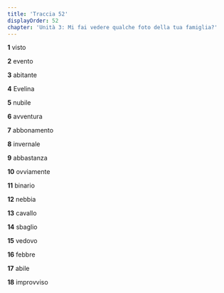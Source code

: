 ```yaml
---
title: 'Traccia 52'
displayOrder: 52
chapter: 'Unità 3: Mi fai vedere qualche foto della tua famiglia?'
---
```


**1** visto

**2** evento

**3** abitante

**4** Evelina

**5** nubile

**6** avventura

**7** abbonamento

**8** invernale

**9** abbastanza

**10** ovviamente

**11** binario

**12** nebbia

**13** cavallo

**14** sbaglio

**15** vedovo

**16** febbre

**17** abile

**18** improvviso
